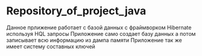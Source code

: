 # Repository_of_project_java
Данное прлижение работает с базой данных с фраймворком Hibernate используя HQL запросы
Приложение само создает базу данных а потом записывает всю информацию из дампа памяти
Приложение так же имеет систему составных ключей
